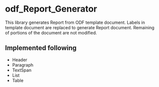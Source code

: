 # odf_Report_Generator
This library generates Report from ODF template document. Labels in template document are replaced to generate Report document. 
Remaining of portions of the document are not modified.

## Implemented following
 - Header
 - Paragraph
 - TextSpan
 - List
 - Table
